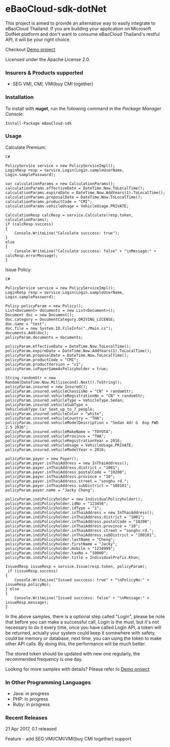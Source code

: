 # eBaoCloud-sdk-dotNet
This project is aimed to provide an alternative way to easily
integrate to eBaoCloud Thailand. If you are building your
application on Microsoft DotNet platform
and don't want to consume eBaoCloud Thailand's restful API,
it will be your right choice.

Checkout [Demo project](https://github.com/eBaoCloud/eBaoCloud-sdk-dotNet-demo)

Licensed under the Apache License 2.0.

### Insurers & Products supported

- SEG VMI, CMI, VMI(buy CMI together)

### Installation

To install with **nuget**, run the following command in the *Package Manager Console*:

```
Install-Package eBaoCloud-sdk
```

### Usage

Calculate Premium:

```C#```
```
PolicyService service = new PolicyServiceImpl();
LoginResp resp = service.Login(Login.sampleUserName, Login.samplePassword);

var calculationParams = new CalculationParams();
calculationParams.effectiveDate = DateTime.Now.ToLocalTime();
calculationParams.expireDate = DateTime.Now.AddYears(1).ToLocalTime();
calculationParams.proposalDate = DateTime.Now.ToLocalTime();
calculationParams.productCode = "CMI";
calculationParams.vehicleUsage = VehicleUsage.PRIVATE;

CalculationResp calcResp = service.Calculate(resp.token, calculationParams);
if (calcResp.success)
{
    Console.WriteLine("Calculate succcess: true");
}
else
{
    Console.WriteLine("Calculate succcess: false" + "\nMessage:" + calcResp.errorMessage);
}
```


Issue Policy:

```C#```
```
PolicyService service = new PolicyServiceImpl();
LoginResp resp = service.Login(Login.sampleUserName, Login.samplePassword);

Policy policyParam = new Policy();
List<Document> documents = new List<Document>();
Document doc = new Document();
doc.category = DocumentCategory.DRIVING_LICENSE;
doc.name = "test";
doc.file = new System.IO.FileInfo("./Main.cs");
documents.Add(doc);
policyParam.documents = documents;

policyParam.effectiveDate = DateTime.Now.ToLocalTime();
policyParam.expireDate = DateTime.Now.AddYears(1).ToLocalTime();
policyParam.proposalDate = DateTime.Now.ToLocalTime();
policyParam.productCode = "CMI";
policyParam.productVersion = "v1";
policyParam.isPayerSameAsPolicyholder = true;

String randomStr = new Random(DateTime.Now.Millisecond).Next().ToString();
policyParam.insured = new Insured();
policyParam.insured.vehicleChassisNo = "CN" + randomStr;
policyParam.insured.vehicleRegistrationNo = "CN" + randomStr;
policyParam.insured.vehicleType = VehicleType.Sedan;
policyParam.insured.vehicleSubType = VehicleSubType.Car_Seat_up_to_7_people;
policyParam.insured.vehicleColor = "white";
policyParam.insured.vehicleCountry = "THA";
policyParam.insured.vehicleModelDescription = "Sedan 4dr G  6sp FWD 2.5 2016";
policyParam.insured.vehicleMakeName = "TOYOTA";
policyParam.insured.vehicleProvince = "THA";
policyParam.insured.vehicleRegistrationYear = 2016;
policyParam.insured.vehicleUsage = VehicleUsage.PRIVATE;
policyParam.insured.vehicleModelYear = 2016;

policyParam.payer = new Payer();
policyParam.payer.inThaiAddress = new InThaiAddress();
policyParam.payer.inThaiAddress.district = "1001";
policyParam.payer.inThaiAddress.postalCode = "10200";
policyParam.payer.inThaiAddress.province = "10";
policyParam.payer.inThaiAddress.street = "songhu rd.";
policyParam.payer.inThaiAddress.subDistrict = "100101";
policyParam.payer.name = "Jacky Cheng";

policyParam.indiPolicyholder = new IndividualPolicyholder();
policyParam.indiPolicyholder.idNo = "123456";
policyParam.indiPolicyholder.idType = "1";
policyParam.indiPolicyholder.inThaiAddress = new InThaiAddress();
policyParam.indiPolicyholder.inThaiAddress.district = "1001";
policyParam.indiPolicyholder.inThaiAddress.postalCode = "10200";
policyParam.indiPolicyholder.inThaiAddress.province = "10";
policyParam.indiPolicyholder.inThaiAddress.street = "songhu rd.";
policyParam.indiPolicyholder.inThaiAddress.subDistrict = "100101";
policyParam.indiPolicyholder.lastName = "Cheng";
policyParam.indiPolicyholder.firstName = "Jacky";
policyParam.indiPolicyholder.mobile = "1234999";
policyParam.indiPolicyholder.taxNo = "10000";
policyParam.indiPolicyholder.title = IndividualPrefix.Khun;

IssuedResp issueResp = service.Issue(resp.token, policyParam);
 if (issueResp.success)
{
    Console.WriteLine("Issued succcess: true" + "\nPolicyNo:" + issueResp.policyNo);
} else
{
    Console.WriteLine("Issued succcess: false" + "\nMessage:" + issueResp.message);
}
```


In the above samples, there is a optional step called "Login", please be note that
before you can make a successful call, Login is the must, 
but it's not necessary to do it every time, once you have called Login API, a token
will be returned, actually your system could keep it somewhere with safety,
could be memory or database, next time, you can using the token to make other API calls.
By doing this, the performance will be much better.

The stored token should be updated with new one regularly, the recommended frequency is one day.

Looking for more samples with details? Please refer to [Demo project](https://github.com/eBaoCloud/eBaoCloud-sdk-dotNet-demo)

### In Other Programming Languages

- Java: in progress
- PHP: in progress
- Ruby: in progress

### Recent Releases

21 Apr 2017, 0.1 released

Feature - add SEG VMI/CMI/VMI(buy CMI together) support



